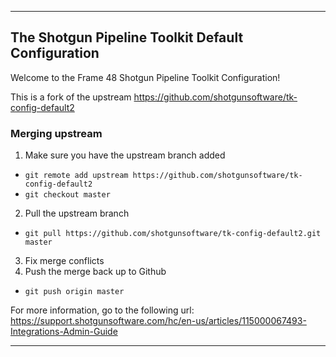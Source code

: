 -------------------------------------------------------------------------
The Shotgun Pipeline Toolkit Default Configuration
-------------------------------------------------------------------------

Welcome to the Frame 48 Shotgun Pipeline Toolkit Configuration!

This is a fork of the upstream https://github.com/shotgunsoftware/tk-config-default2

### Merging upstream

1. Make sure you have the upstream branch added
- `git remote add upstream https://github.com/shotgunsoftware/tk-config-default2`
- `git checkout master`
2. Pull the upstream branch
- `git pull https://github.com/shotgunsoftware/tk-config-default2.git master`
3. Fix merge conflicts
4. Push the merge back up to Github
- `git push origin master`

For more information, go to the following url:
https://support.shotgunsoftware.com/hc/en-us/articles/115000067493-Integrations-Admin-Guide

-------------------------------------------------------------------------
